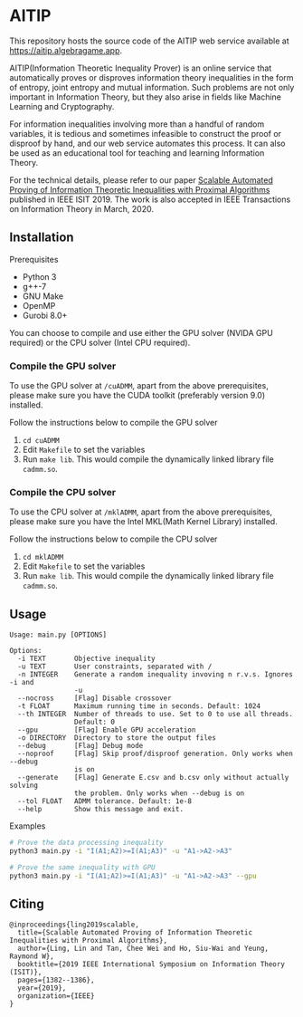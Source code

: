 # AITIP

This repository hosts the source code of the AITIP web service available at https://aitip.algebragame.app.

AITIP(Information Theoretic Inequality Prover) is an online service that automatically proves or disproves information theory inequalities in the form of entropy, joint entropy and mutual information. Such problems are not only important in Information Theory, but they also arise in fields like Machine Learning and Cryptography.

For information inequalities involving more than a handful of random variables, it is tedious and sometimes infeasible to construct the proof or disproof by hand, and our web service automates this process. It can also be used as an educational tool for teaching and learning Information Theory.

For the technical details, please refer to our paper [Scalable Automated Proving of Information Theoretic Inequalities with Proximal Algorithms](https://ieeexplore.ieee.org/abstract/document/8849799) published in IEEE ISIT 2019. The work is also accepted in IEEE Transactions on Information Theory in March, 2020.

## Installation

Prerequisites

- Python 3
- g++-7
- GNU Make
- OpenMP
- Gurobi 8.0+

You can choose to compile and use either the GPU solver (NVIDA GPU required) or the CPU solver (Intel CPU required).

### Compile the GPU solver

To use the GPU solver at `/cuADMM`, apart from the above prerequisites, please make sure you have the CUDA toolkit (preferably version 9.0) installed.

Follow the instructions below to compile the GPU solver

1. `cd cuADMM`
2. Edit `Makefile` to set the variables
3. Run `make lib`. This would compile the dynamically linked library file `cadmm.so`.

### Compile the CPU solver

To use the CPU solver at `/mklADMM`, apart from the above prerequisites, please make sure you have the Intel MKL(Math Kernel Library) installed.

Follow the instructions below to compile the CPU solver

1. `cd mklADMM`
2. Edit `Makefile` to set the variables
3. Run `make lib`. This would compile the dynamically linked library file `cadmm.so`.


## Usage

```
Usage: main.py [OPTIONS]

Options:
  -i TEXT       Objective inequality
  -u TEXT       User constraints, separated with /
  -n INTEGER    Generate a random inequality invoving n r.v.s. Ignores -i and
                -u
  --nocross     [Flag] Disable crossover
  -t FLOAT      Maximum running time in seconds. Default: 1024
  --th INTEGER  Number of threads to use. Set to 0 to use all threads.
                Default: 0
  --gpu         [Flag] Enable GPU acceleration
  -o DIRECTORY  Directory to store the output files
  --debug       [Flag] Debug mode
  --noproof     [Flag] Skip proof/disproof generation. Only works when --debug
                is on
  --generate    [Flag] Generate E.csv and b.csv only without actually solving
                the problem. Only works when --debug is on
  --tol FLOAT   ADMM tolerance. Default: 1e-8
  --help        Show this message and exit.
```

Examples

```bash
# Prove the data processing inequality
python3 main.py -i "I(A1;A2)>=I(A1;A3)" -u "A1->A2->A3"

# Prove the same inequality with GPU
python3 main.py -i "I(A1;A2)>=I(A1;A3)" -u "A1->A2->A3" --gpu
```

## Citing

```
@inproceedings{ling2019scalable,
  title={Scalable Automated Proving of Information Theoretic Inequalities with Proximal Algorithms},
  author={Ling, Lin and Tan, Chee Wei and Ho, Siu-Wai and Yeung, Raymond W},
  booktitle={2019 IEEE International Symposium on Information Theory (ISIT)},
  pages={1382--1386},
  year={2019},
  organization={IEEE}
}
```
